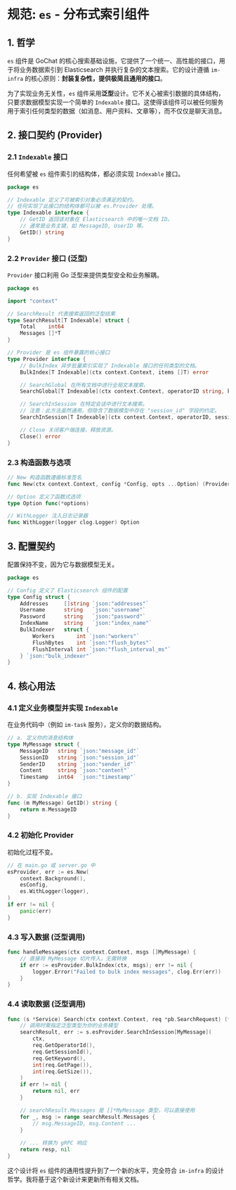 # 规范: `es` - 分布式索引组件

## 1. 哲学

`es` 组件是 GoChat 的核心搜索基础设施，它提供了一个统一、高性能的接口，用于将业务数据索引到 Elasticsearch 并执行复杂的文本搜索。它的设计遵循 `im-infra` 的核心原则：**封装复杂性，提供极简且通用的接口**。

为了实现业务无关性，`es` 组件采用**泛型**设计。它不关心被索引数据的具体结构，只要求数据模型实现一个简单的 `Indexable` 接口。这使得该组件可以被任何服务用于索引任何类型的数据（如消息、用户资料、文章等），而不仅仅是聊天消息。

## 2. 接口契约 (Provider)

### 2.1 `Indexable` 接口

任何希望被 `es` 组件索引的结构体，都必须实现 `Indexable` 接口。

```go
package es

// Indexable 定义了可被索引对象必须满足的契约。
// 任何实现了此接口的结构体都可以被 es.Provider 处理。
type Indexable interface {
    // GetID 返回该对象在 Elasticsearch 中的唯一文档 ID。
    // 通常是业务主键，如 MessageID, UserID 等。
    GetID() string
}
```

### 2.2 `Provider` 接口 (泛型)

`Provider` 接口利用 Go 泛型来提供类型安全和业务解耦。

```go
package es

import "context"

// SearchResult 代表搜索返回的泛型结果
type SearchResult[T Indexable] struct {
    Total    int64
    Messages []*T
}

// Provider 是 es 组件暴露的核心接口
type Provider interface {
    // BulkIndex 异步批量索引实现了 Indexable 接口的任何类型的文档。
    BulkIndex[T Indexable](ctx context.Context, items []T) error

    // SearchGlobal 在所有文档中进行全局文本搜索。
    SearchGlobal[T Indexable](ctx context.Context, operatorID string, keyword string, page, size int) (*SearchResult[T], error)

    // SearchInSession 在特定会话中进行文本搜索。
    // 注意：此方法虽然通用，但隐含了数据模型中存在 "session_id" 字段的约定。
    SearchInSession[T Indexable](ctx context.Context, operatorID, sessionID, keyword string, page, size int) (*SearchResult[T], error)

    // Close 关闭客户端连接，释放资源。
    Close() error
}
```

### 2.3 构造函数与选项

```go
// New 构造函数遵循标准签名
func New(ctx context.Context, config *Config, opts ...Option) (Provider, error)

// Option 定义了函数式选项
type Option func(*options)

// WithLogger 注入日志记录器
func WithLogger(logger clog.Logger) Option
```

## 3. 配置契约

配置保持不变，因为它与数据模型无关。

```go
package es

// Config 定义了 Elasticsearch 组件的配置
type Config struct {
    Addresses     []string `json:"addresses"`
    Username      string   `json:"username"`
    Password      string   `json:"password"`
    IndexName     string   `json:"index_name"`
    BulkIndexer   struct {
        Workers       int `json:"workers"`
        FlushBytes    int `json:"flush_bytes"`
        FlushInterval int `json:"flush_interval_ms"`
    } `json:"bulk_indexer"`
}
```

## 4. 核心用法

### 4.1 定义业务模型并实现 `Indexable`

在业务代码中（例如 `im-task` 服务），定义你的数据结构。

```go
// a. 定义你的消息结构体
type MyMessage struct {
    MessageID   string `json:"message_id"`
    SessionID   string `json:"session_id"`
    SenderID    string `json:"sender_id"`
    Content     string `json:"content"`
    Timestamp   int64  `json:"timestamp"`
}

// b. 实现 Indexable 接口
func (m MyMessage) GetID() string {
    return m.MessageID
}
```

### 4.2 初始化 Provider

初始化过程不变。

```go
// 在 main.go 或 server.go 中
esProvider, err := es.New(
    context.Background(),
    esConfig,
    es.WithLogger(logger),
)
if err != nil {
    panic(err)
}
```

### 4.3 写入数据 (泛型调用)

```go
func handleMessages(ctx context.Context, msgs []MyMessage) {
    // 直接将 MyMessage 切片传入，无需转换
    if err := esProvider.BulkIndex(ctx, msgs); err != nil {
        logger.Error("Failed to bulk index messages", clog.Err(err))
    }
}
```

### 4.4 读取数据 (泛型调用)

```go
func (s *Service) Search(ctx context.Context, req *pb.SearchRequest) (*pb.SearchResponse, error) {
    // 调用时需指定泛型类型为你的业务模型
    searchResult, err := s.esProvider.SearchInSession[MyMessage](
        ctx,
        req.GetOperatorId(),
        req.GetSessionId(),
        req.GetKeyword(),
        int(req.GetPage()),
        int(req.GetSize()),
    )
    if err != nil {
        return nil, err
    }

    // searchResult.Messages 是 []*MyMessage 类型，可以直接使用
    for _, msg := range searchResult.Messages {
        // msg.MessageID, msg.Content ...
    }
    
    // ... 转换为 gRPC 响应
    return resp, nil
}
```

这个设计将 `es` 组件的通用性提升到了一个新的水平，完全符合 `im-infra` 的设计哲学。我将基于这个新设计来更新所有相关文档。